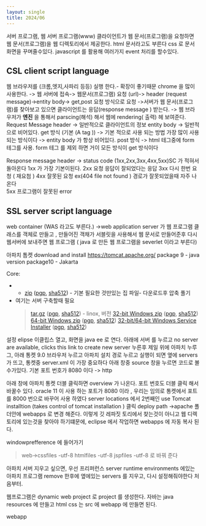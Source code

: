 ```yaml
---
layout: single
title: 2024/06
---
```

서버 프로그램, 웹 서버 프로그램(www) 
클라이언트가 웹 문서(프로그램)을 요청하면 웹 문서(프로그램)을  웹 디렉토리에서  제공한다. 
html 문서라고도 부른다 
css 로 문서화면을 꾸며줄수있다. 
javascript 를 활용해 여러가지 event 처리를 할수있다. 

## CSL client script language 
웹 브라우저를 (크롬,엣지,사파리 등등) 실행 한다.- 확장이 좋기때문 chrome 을 많이 사용한다. 
	-> 웹 서버에 접속-> 웹문서(프로그램) 요청 (url)-> header (request message)->entity body-> get,post 요청 방식으로 요청 ->서버가 웹 문서(프로그램)를 찾아보고 있으면 클라이언트는 응답(response message ) 받는다. -> 웹 브라우저가 **엔진** 을 통해서 parscing(해석) 해서 웹에 rendering( 출력) 헤 보여준다. 
Request Message 
header
-> 일반적으로 클라이언트의 정보 
entity body 
-> 일반적으로 비어있다. 
get 방식 (기본 (A tag ))
-> 기본 적으로 사용 되는 방법 가장 많이 사용 되는 방식이다 -> entity body 가 항상 비어있다. 
post 방식
-> html 테그중에 form 테그를 사용. form 테그 를 제외 하면 거이 모든 방식이 get 방식이다 

Response message 
header 
-> status code (1xx,2xx,3xx,4xx,5xx)SC  가 적혀서 돌아온다
1xx 가 가장 기본이된다. 
2xx 요청 응답이 잘되었다는 응답 
3xx 다시 한번 요청 ( 재요첨 )
4xx 잘못된 요청 ex(404 file not found ) 경로가 잘못되었을때 자주 나온다  
5xx 프로그램이 잘못된  error 

## SSL server script language 
web container (WAS 라고도 부른다.) ->web application server 가 웹 프로그램 클래스를 객체로 만들고 , 만들어진 객채가 서블릿을  사용해서 웹 문서로 만들어준후 다시 웹서버에 보내주면 
웹 프로그램 ( java 로 만든 웹 프로그램을 severlet 이라고 부른다)


아파치 톰켓  download and install 
https://tomcat.apache.org/ 
package 9 - java version 
package10 - Jakarta 


Core:
- - [zip](https://dlcdn.apache.org/tomcat/tomcat-9/v9.0.89/bin/apache-tomcat-9.0.89.zip) ([pgp](https://downloads.apache.org/tomcat/tomcat-9/v9.0.89/bin/apache-tomcat-9.0.89.zip.asc), [sha512](https://downloads.apache.org/tomcat/tomcat-9/v9.0.89/bin/apache-tomcat-9.0.89.zip.sha512)) - 기본 필요한 것만있는 집 파일- 다운로드후 압축 풀기 
- 여기는 서버 구축할때 필요 
  >   [tar.gz](https://dlcdn.apache.org/tomcat/tomcat-9/v9.0.89/bin/apache-tomcat-9.0.89.tar.gz) ([pgp](https://downloads.apache.org/tomcat/tomcat-9/v9.0.89/bin/apache-tomcat-9.0.89.tar.gz.asc), [sha512](https://downloads.apache.org/tomcat/tomcat-9/v9.0.89/bin/apache-tomcat-9.0.89.tar.gz.sha512)) - linox, 버전 
    > [32-bit Windows zip](https://dlcdn.apache.org/tomcat/tomcat-9/v9.0.89/bin/apache-tomcat-9.0.89-windows-x86.zip) ([pgp](https://downloads.apache.org/tomcat/tomcat-9/v9.0.89/bin/apache-tomcat-9.0.89-windows-x86.zip.asc), [sha512](https://downloads.apache.org/tomcat/tomcat-9/v9.0.89/bin/apache-tomcat-9.0.89-windows-x86.zip.sha512))
    > [64-bit Windows zip](https://dlcdn.apache.org/tomcat/tomcat-9/v9.0.89/bin/apache-tomcat-9.0.89-windows-x64.zip) ([pgp](https://downloads.apache.org/tomcat/tomcat-9/v9.0.89/bin/apache-tomcat-9.0.89-windows-x64.zip.asc), [sha512](https://downloads.apache.org/tomcat/tomcat-9/v9.0.89/bin/apache-tomcat-9.0.89-windows-x64.zip.sha512))
    > [32-bit/64-bit Windows Service Installer](https://dlcdn.apache.org/tomcat/tomcat-9/v9.0.89/bin/apache-tomcat-9.0.89.exe) ([pgp](https://downloads.apache.org/tomcat/tomcat-9/v9.0.89/bin/apache-tomcat-9.0.89.exe.asc), [sha512](https://downloads.apache.org/tomcat/tomcat-9/v9.0.89/bin/apache-tomcat-9.0.89.exe.sha512))

설정 
elipse 
이클립스 열고, 
화면을 java ee 로 연다.
아래에 서버 를 누르고 
no server are available, clicks this link to create new server 누른후 
제일 위에 아파치 누루그, 아래 통켓 9.0 
브라우저 누르고 아파치 설치 경로 누르고 
실행이 되면 옆에 servers 가 뜨고, 통켓중 server.xml 이 가장 중요하다 
아래 창중 source 창을 누르면  코드로 볼수가있다. 
기본 포트 번호가 8080 이다 -> http 

아래 창에 아파치 통켓 더블 클릭하면 overview 가 나온다.
포트 번호도 더블 클릭 해서 바꿀수 있다. 
oracle 11 이 사용 하는 포트가 8080 이라 , 우리는 임의로 통켓에서 포트를 8000 번으로 바꾸어 사용 하였다 
server locations 에서 
2번째인 use Tomcat installtion (takes control of tomcat installation ) 클릭 
deploy path 
->apache 폴더안에 webapps 로 변경 해준다.
이렇게 깃 레파짓 토리에서 찾는것이 아니고 웹 디렉토리에 있는것을 찾아야 하기떄문에, eclipse 에서 작업하면  webapps 에 자동 복사 된다. 

windowprefference 에 들어가기 
>web->cssfiles -utf-8 
>	   htmlfiles -utf-8 
>    	 jspfiles -utf-8 로 바꿔 준다 

아파치 서버 지우고 싶으면, 우선 프리퍼런스 
server 
runtime environments 에있는 아파치 프로그램 remove 한후에 
옆에있는 servers 를 지우고, 다시 설정해줘야한다 처음부터. 

웹프로그램은 dynamic web project 로 project 를 생성한다. 
자바는 java resources 에 만들고 
html css 는 src 에 webapp 에 만들면 된다. 

webapp 